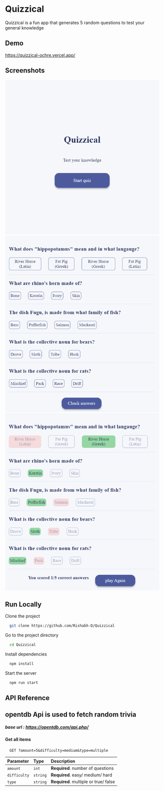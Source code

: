 # Quizzical

Quizzical is a fun app that generates 5 random questions to test your general knowledge

## Demo

https://quizzical-ochre.vercel.app/

## Screenshots

<img src = "./screenshots/landing_page.PNG" width=800>
<img src = "./screenshots/Quize_page.PNG" width=800>
<img src = "./screenshots/result_page.PNG" width=800>

## Run Locally

Clone the project

```bash
  git clone https://github.com/Rishabh-D/Quizzical
```

Go to the project directory

```bash
  cd Quizzical
```

Install dependencies

```bash
  npm install
```

Start the server

```bash
  npm run start
```

## API Reference

## opentdb Api is used to fetch random trivia

##### base url : https://opentdb.com/api.php/

#### Get all items

```http
  GET ?amount=5&difficulty=medium&type=multiple
```

| Parameter    | Type     | Description                           |
| :----------- | :------- | :------------------------------------ |
| `amount`     | `int`    | **Required**. number of questions     |
| `difficulty` | `string` | **Required**. easy/ medium/ hard      |
| `type`       | `string` | **Required**. multiple or true/ false |
